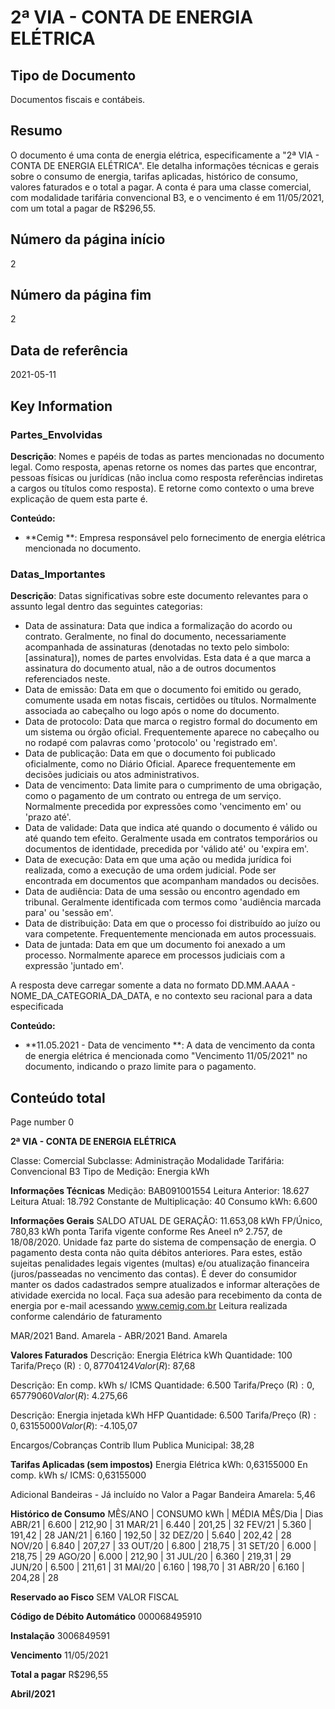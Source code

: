 # 2ª VIA - CONTA DE ENERGIA ELÉTRICA

## Tipo de Documento
Documentos fiscais e contábeis.

## Resumo
O documento é uma conta de energia elétrica, especificamente a "2ª VIA - CONTA DE ENERGIA ELÉTRICA". Ele detalha informações técnicas e gerais sobre o consumo de energia, tarifas aplicadas, histórico de consumo, valores faturados e o total a pagar. A conta é para uma classe comercial, com modalidade tarifária convencional B3, e o vencimento é em 11/05/2021, com um total a pagar de R$296,55.

## Número da página início
2

## Número da página fim
2

## Data de referência
2021-05-11

## Key Information

### Partes_Envolvidas
**Descrição**: Nomes e papéis de todas as partes mencionadas no documento legal. Como resposta, apenas retorne os nomes das partes que encontrar, pessoas físicas ou jurídicas (não inclua como resposta referências indiretas a cargos ou títulos como resposta). E retorne como contexto o uma breve explicação de quem esta parte é.

**Conteúdo:**
- **Cemig
**: Empresa responsável pelo fornecimento de energia elétrica mencionada no documento.

### Datas_Importantes
**Descrição**: Datas significativas sobre este documento relevantes para o assunto legal dentro das seguintes categorias:
- Data de assinatura: Data que indica a formalização do acordo ou contrato. Geralmente, no final do documento, necessariamente acompanhada de assinaturas (denotadas no texto pelo simbolo: [assinatura]), nomes de partes envolvidas. Esta data é a que marca a assinatura do documento atual, não a de outros documentos referenciados neste.
- Data de emissão: Data em que o documento foi emitido ou gerado, comumente usada em notas fiscais, certidões ou títulos. Normalmente associada ao cabeçalho ou logo após o nome do documento.
- Data de protocolo: Data que marca o registro formal do documento em um sistema ou órgão oficial. Frequentemente aparece no cabeçalho ou no rodapé com palavras como 'protocolo' ou 'registrado em'.
- Data de publicação: Data em que o documento foi publicado oficialmente, como no Diário Oficial. Aparece frequentemente em decisões judiciais ou atos administrativos.
- Data de vencimento: Data limite para o cumprimento de uma obrigação, como o pagamento de um contrato ou entrega de um serviço. Normalmente precedida por expressões como 'vencimento em' ou 'prazo até'.
- Data de validade: Data que indica até quando o documento é válido ou até quando tem efeito. Geralmente usada em contratos temporários ou documentos de identidade, precedida por 'válido até' ou 'expira em'.
- Data de execução: Data em que uma ação ou medida jurídica foi realizada, como a execução de uma ordem judicial. Pode ser encontrada em documentos que acompanham mandados ou decisões.
- Data de audiência: Data de uma sessão ou encontro agendado em tribunal. Geralmente identificada com termos como 'audiência marcada para' ou 'sessão em'.
- Data de distribuição: Data em que o processo foi distribuído ao juízo ou vara competente. Frequentemente mencionada em autos processuais.
- Data de juntada: Data em que um documento foi anexado a um processo. Normalmente aparece em processos judiciais com a expressão 'juntado em'.

 A resposta deve carregar somente a data no formato DD.MM.AAAA - NOME_DA_CATEGORIA_DA_DATA, e no contexto seu racional para a data especificada

**Conteúdo:**
- **11.05.2021 - Data de vencimento
**: A data de vencimento da conta de energia elétrica é mencionada como "Vencimento 11/05/2021" no documento, indicando o prazo limite para o pagamento.

## Conteúdo total


Page number 0

**2ª VIA - CONTA DE ENERGIA ELÉTRICA**

Classe: Comercial
Subclasse: Administração
Modalidade Tarifária: Convencional B3
Tipo de Medição: Energia kWh

**Informações Técnicas**
Medição: BAB091001554
Leitura Anterior: 18.627
Leitura Atual: 18.792
Constante de Multiplicação: 40
Consumo kWh: 6.600

**Informações Gerais**
SALDO ATUAL DE GERAÇÃO: 11.653,08 kWh FP/Único, 780,83 kWh ponta
Tarifa vigente conforme Res Aneel nº 2.757, de 18/08/2020.
Unidade faz parte do sistema de compensação de energia.
O pagamento desta conta não quita débitos anteriores.
Para estes, estão sujeitas penalidades legais vigentes (multas) e/ou atualização financeira (juros/passeadas no vencimento das contas).
É dever do consumidor manter os dados cadastrados sempre atualizados e informar alterações de atividade exercida no local.
Faça sua adesão para recebimento da conta de energia por e-mail acessando www.cemig.com.br
Leitura realizada conforme calendário de faturamento

MAR/2021 Band. Amarela - ABR/2021 Band. Amarela

**Valores Faturados**
Descrição: Energia Elétrica kWh
Quantidade: 100
Tarifa/Preço (R$): 0,87704124
Valor (R$): 87,68

Descrição: En comp. kWh s/ ICMS
Quantidade: 6.500
Tarifa/Preço (R$): 0,65779060
Valor (R$): 4.275,66

Descrição: Energia injetada kWh HFP
Quantidade: 6.500
Tarifa/Preço (R$): 0,63155000
Valor (R$): -4.105,07

Encargos/Cobranças
Contrib Ilum Publica Municipal: 38,28

**Tarifas Aplicadas (sem impostos)**
Energia Elétrica kWh: 0,63155000
En comp. kWh s/ ICMS: 0,63155000

Adicional Bandeiras - Já incluído no Valor a Pagar
Bandeira Amarela: 5,46

**Histórico de Consumo**
MÊS/ANO | CONSUMO kWh | MÉDIA MÊS/Dia | Dias
ABR/21 | 6.600 | 212,90 | 31
MAR/21 | 6.440 | 201,25 | 32
FEV/21 | 5.360 | 191,42 | 28
JAN/21 | 6.160 | 192,50 | 32
DEZ/20 | 5.640 | 202,42 | 28
NOV/20 | 6.840 | 207,27 | 33
OUT/20 | 6.800 | 218,75 | 31
SET/20 | 6.000 | 218,75 | 29
AGO/20 | 6.000 | 212,90 | 31
JUL/20 | 6.360 | 219,31 | 29
JUN/20 | 6.500 | 211,61 | 31
MAI/20 | 6.160 | 198,70 | 31
ABR/20 | 6.160 | 204,28 | 28

**Reservado ao Fisco**
SEM VALOR FISCAL

**Código de Débito Automático**
000068495910

**Instalação**
3006849591

**Vencimento**
11/05/2021

**Total a pagar**
R$296,55

**Abril/2021**
